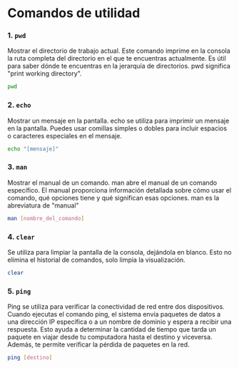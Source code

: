 # Comandos de utilidad

### 1. `pwd`

Mostrar el directorio de trabajo actual. Este comando imprime en la consola la ruta completa del directorio en el que te encuentras actualmente. Es útil para saber dónde te encuentras en la jerarquía de directorios. pwd significa "print working directory".

```bash
pwd
```

### 2. `echo`

Mostrar un mensaje en la pantalla. echo se utiliza para imprimir un mensaje en la pantalla. Puedes usar comillas simples o dobles para incluir espacios o caracteres especiales en el mensaje.

```bash
echo "[mensaje]"
```

### 3. `man`

Mostrar el manual de un comando. man abre el manual de un comando específico. El manual proporciona información detallada sobre cómo usar el comando, qué opciones tiene y qué significan esas opciones. man es la abreviatura de "manual"

```bash
man [nombre_del_comando]
```

### 4. `clear`

Se utiliza para limpiar la pantalla de la consola, dejándola en blanco. Esto no elimina el historial de comandos, solo limpia la visualización.

```bash
clear
```


### 5. `ping`

Ping se utiliza para verificar la conectividad de red entre dos dispositivos. Cuando ejecutas el comando ping, el sistema envía paquetes de datos a una dirección IP específica o a un nombre de dominio y espera a recibir una respuesta. Esto ayuda a determinar la cantidad de tiempo que tarda un paquete en viajar desde tu computadora hasta el destino y viceversa. Además, te permite verificar la pérdida de paquetes en la red.

```bash
ping [destino]
```

